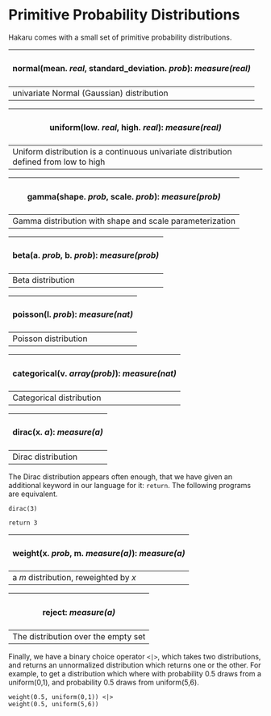 # Primitive Probability Distributions

Hakaru comes with a small set of primitive probability
distributions.

|<h4>normal(mean. *real*, standard_deviation. *prob*): *measure(real)* </h4> |
|----------------------------------------------------------------------------|
| univariate Normal (Gaussian) distribution                                  |

|<h4>uniform(low. *real*, high. *real*): *measure(real)* </h4>                          |
|---------------------------------------------------------------------------------------|
| Uniform distribution is a continuous univariate distribution defined from low to high |

|<h4>gamma(shape. *prob*, scale. *prob*): *measure(prob)* </h4>              |
|--------------------------------------------------------------------------- |
| Gamma distribution with shape and scale parameterization                   |

|<h4>beta(a. *prob*, b. *prob*): *measure(prob)* </h4>                       |
|--------------------------------------------------------------------------- |
| Beta distribution                                                          |

|<h4>poisson(l. *prob*): *measure(nat)* </h4>                                |
|--------------------------------------------------------------------------- |
| Poisson distribution                                                       |

|<h4>categorical(v. *array(prob)*): *measure(nat)* </h4>                     |
|--------------------------------------------------------------------------- |
| Categorical distribution                                                   |

|<h4>dirac(x. *a*): *measure(a)* </h4>                                       |
|--------------------------------------------------------------------------- |
| Dirac distribution                                                         |

The Dirac distribution appears often enough, that we have given an
additional keyword in our language for it: `return`. The following
programs are equivalent.

````nohighlight
dirac(3)
````

````nohighlight
return 3
````

|<h4>weight(x. *prob*, m. *measure(a)*): *measure(a)* </h4>                  |
|--------------------------------------------------------------------------- |
| a *m* distribution, reweighted by *x*                                      |


|<h4>reject: *measure(a)* </h4>                                              |
|--------------------------------------------------------------------------- |
| The distribution over the empty set                                        |


Finally, we have a binary choice operator `<|>`, which takes two
distributions, and returns an unnormalized distribution which returns
one or the other.  For example, to get a distribution which where with
probability 0.5 draws from a uniform(0,1), and probability 0.5 draws
from uniform(5,6).

````nohighlight
weight(0.5, uniform(0,1)) <|>
weight(0.5, uniform(5,6))
````
